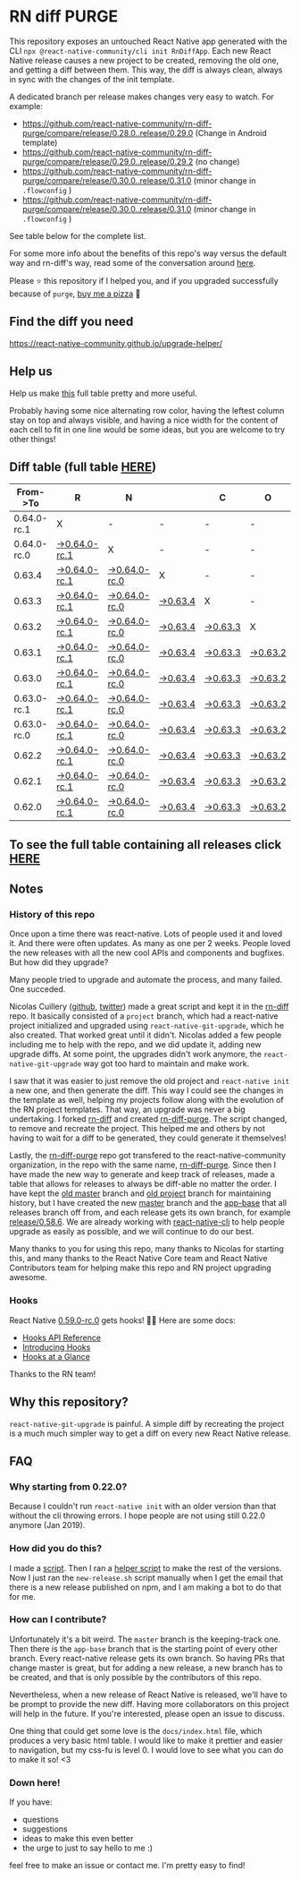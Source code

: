 # RN diff PURGE

This repository exposes an untouched React Native app generated with the CLI
`npx @react-native-community/cli init RnDiffApp`. Each new React Native release causes a new project to be created, removing the old one, and getting a diff between them. This way, the diff is always clean, always in sync with the changes of the init template.

A dedicated branch per release makes changes very easy
to watch. For example:

* https://github.com/react-native-community/rn-diff-purge/compare/release/0.28.0..release/0.29.0
(Change in Android template)
* https://github.com/react-native-community/rn-diff-purge/compare/release/0.29.0..release/0.29.2
(no change)
* https://github.com/react-native-community/rn-diff-purge/compare/release/0.30.0..release/0.31.0
(minor change in `.flowconfig` )
* https://github.com/react-native-community/rn-diff-purge/compare/release/0.30.0..release/0.31.0
(minor change in `.flowconfig` )

See table below for the complete list.

For some more info about the benefits of this repo's way versus the default way and rn-diff's way, read some of the conversation around [here](https://github.com/react-native-community/discussions-and-proposals/issues/68#issuecomment-452227478).

Please :star: this repository if I helped you, and if you upgraded successfully because of `purge`, [buy me a pizza](https://www.buymeacoffee.com/DGWwHVZ4s) :pizza:

## Find the diff you need
https://react-native-community.github.io/upgrade-helper/

## Help us
Help us make [this](https://react-native-community.github.io/rn-diff-purge) full table pretty and more useful.

Probably having some nice alternating row color, having the leftest column stay on top and always visible, and having a nice width for the content of each cell to fit in one line would be some ideas, but you are welcome to try other things!

## Diff table (full table [HERE](https://react-native-community.github.io/rn-diff-purge/))

| From->To    | R                                                                                                                         | N                                                                                                                         |                                                                                                                 | C                                                                                                               | O                                                                                                               | R                                                                                                               | E                                                                                                               |                                                                                                                           | T                                                                                                                    | E                                                                                                          | A                                                                                                          | M   |
| ----------- | ------------------------------------------------------------------------------------------------------------------------- | ------------------------------------------------------------------------------------------------------------------------- | --------------------------------------------------------------------------------------------------------------- | --------------------------------------------------------------------------------------------------------------- | --------------------------------------------------------------------------------------------------------------- | --------------------------------------------------------------------------------------------------------------- | --------------------------------------------------------------------------------------------------------------- | ------------------------------------------------------------------------------------------------------------------------- | -------------------------------------------------------------------------------------------------------------------- | ---------------------------------------------------------------------------------------------------------- | ---------------------------------------------------------------------------------------------------------- | --- |
| 0.64.0-rc.1 | X                                                                                                                         | -                                                                                                                         | -                                                                                                               | -                                                                                                               | -                                                                                                               | -                                                                                                               | -                                                                                                               | -                                                                                                                         | -                                                                                                                    | -                                                                                                          | -                                                                                                          | -   |
| 0.64.0-rc.0 | [->0.64.0-rc.1](https://github.com/react-native-community/rn-diff-purge/compare/release/0.64.0-rc.0..release/0.64.0-rc.1) | X                                                                                                                         | -                                                                                                               | -                                                                                                               | -                                                                                                               | -                                                                                                               | -                                                                                                               | -                                                                                                                         | -                                                                                                                    | -                                                                                                          | -                                                                                                          | -   |
| 0.63.4      | [->0.64.0-rc.1](https://github.com/react-native-community/rn-diff-purge/compare/release/0.63.4..release/0.64.0-rc.1)      | [->0.64.0-rc.0](https://github.com/react-native-community/rn-diff-purge/compare/release/0.63.4..release/0.64.0-rc.0)      | X                                                                                                               | -                                                                                                               | -                                                                                                               | -                                                                                                               | -                                                                                                               | -                                                                                                                         | -                                                                                                                    | -                                                                                                          | -                                                                                                          | -   |
| 0.63.3      | [->0.64.0-rc.1](https://github.com/react-native-community/rn-diff-purge/compare/release/0.63.3..release/0.64.0-rc.1)      | [->0.64.0-rc.0](https://github.com/react-native-community/rn-diff-purge/compare/release/0.63.3..release/0.64.0-rc.0)      | [->0.63.4](https://github.com/react-native-community/rn-diff-purge/compare/release/0.63.3..release/0.63.4)      | X                                                                                                               | -                                                                                                               | -                                                                                                               | -                                                                                                               | -                                                                                                                         | -                                                                                                                    | -                                                                                                          | -                                                                                                          | -   |
| 0.63.2      | [->0.64.0-rc.1](https://github.com/react-native-community/rn-diff-purge/compare/release/0.63.2..release/0.64.0-rc.1)      | [->0.64.0-rc.0](https://github.com/react-native-community/rn-diff-purge/compare/release/0.63.2..release/0.64.0-rc.0)      | [->0.63.4](https://github.com/react-native-community/rn-diff-purge/compare/release/0.63.2..release/0.63.4)      | [->0.63.3](https://github.com/react-native-community/rn-diff-purge/compare/release/0.63.2..release/0.63.3)      | X                                                                                                               | -                                                                                                               | -                                                                                                               | -                                                                                                                         | -                                                                                                                    | -                                                                                                          | -                                                                                                          | -   |
| 0.63.1      | [->0.64.0-rc.1](https://github.com/react-native-community/rn-diff-purge/compare/release/0.63.1..release/0.64.0-rc.1)      | [->0.64.0-rc.0](https://github.com/react-native-community/rn-diff-purge/compare/release/0.63.1..release/0.64.0-rc.0)      | [->0.63.4](https://github.com/react-native-community/rn-diff-purge/compare/release/0.63.1..release/0.63.4)      | [->0.63.3](https://github.com/react-native-community/rn-diff-purge/compare/release/0.63.1..release/0.63.3)      | [->0.63.2](https://github.com/react-native-community/rn-diff-purge/compare/release/0.63.1..release/0.63.2)      | X                                                                                                               | -                                                                                                               | -                                                                                                                         | -                                                                                                                    | -                                                                                                          | -                                                                                                          | -   |
| 0.63.0      | [->0.64.0-rc.1](https://github.com/react-native-community/rn-diff-purge/compare/release/0.63.0..release/0.64.0-rc.1)      | [->0.64.0-rc.0](https://github.com/react-native-community/rn-diff-purge/compare/release/0.63.0..release/0.64.0-rc.0)      | [->0.63.4](https://github.com/react-native-community/rn-diff-purge/compare/release/0.63.0..release/0.63.4)      | [->0.63.3](https://github.com/react-native-community/rn-diff-purge/compare/release/0.63.0..release/0.63.3)      | [->0.63.2](https://github.com/react-native-community/rn-diff-purge/compare/release/0.63.0..release/0.63.2)      | [->0.63.1](https://github.com/react-native-community/rn-diff-purge/compare/release/0.63.0..release/0.63.1)      | X                                                                                                               | -                                                                                                                         | -                                                                                                                    | -                                                                                                          | -                                                                                                          | -   |
| 0.63.0-rc.1 | [->0.64.0-rc.1](https://github.com/react-native-community/rn-diff-purge/compare/release/0.63.0-rc.1..release/0.64.0-rc.1) | [->0.64.0-rc.0](https://github.com/react-native-community/rn-diff-purge/compare/release/0.63.0-rc.1..release/0.64.0-rc.0) | [->0.63.4](https://github.com/react-native-community/rn-diff-purge/compare/release/0.63.0-rc.1..release/0.63.4) | [->0.63.3](https://github.com/react-native-community/rn-diff-purge/compare/release/0.63.0-rc.1..release/0.63.3) | [->0.63.2](https://github.com/react-native-community/rn-diff-purge/compare/release/0.63.0-rc.1..release/0.63.2) | [->0.63.1](https://github.com/react-native-community/rn-diff-purge/compare/release/0.63.0-rc.1..release/0.63.1) | [->0.63.0](https://github.com/react-native-community/rn-diff-purge/compare/release/0.63.0-rc.1..release/0.63.0) | X                                                                                                                         | -                                                                                                                    | -                                                                                                          | -                                                                                                          | -   |
| 0.63.0-rc.0 | [->0.64.0-rc.1](https://github.com/react-native-community/rn-diff-purge/compare/release/0.63.0-rc.0..release/0.64.0-rc.1) | [->0.64.0-rc.0](https://github.com/react-native-community/rn-diff-purge/compare/release/0.63.0-rc.0..release/0.64.0-rc.0) | [->0.63.4](https://github.com/react-native-community/rn-diff-purge/compare/release/0.63.0-rc.0..release/0.63.4) | [->0.63.3](https://github.com/react-native-community/rn-diff-purge/compare/release/0.63.0-rc.0..release/0.63.3) | [->0.63.2](https://github.com/react-native-community/rn-diff-purge/compare/release/0.63.0-rc.0..release/0.63.2) | [->0.63.1](https://github.com/react-native-community/rn-diff-purge/compare/release/0.63.0-rc.0..release/0.63.1) | [->0.63.0](https://github.com/react-native-community/rn-diff-purge/compare/release/0.63.0-rc.0..release/0.63.0) | [->0.63.0-rc.1](https://github.com/react-native-community/rn-diff-purge/compare/release/0.63.0-rc.0..release/0.63.0-rc.1) | X                                                                                                                    | -                                                                                                          | -                                                                                                          | -   |
| 0.62.2      | [->0.64.0-rc.1](https://github.com/react-native-community/rn-diff-purge/compare/release/0.62.2..release/0.64.0-rc.1)      | [->0.64.0-rc.0](https://github.com/react-native-community/rn-diff-purge/compare/release/0.62.2..release/0.64.0-rc.0)      | [->0.63.4](https://github.com/react-native-community/rn-diff-purge/compare/release/0.62.2..release/0.63.4)      | [->0.63.3](https://github.com/react-native-community/rn-diff-purge/compare/release/0.62.2..release/0.63.3)      | [->0.63.2](https://github.com/react-native-community/rn-diff-purge/compare/release/0.62.2..release/0.63.2)      | [->0.63.1](https://github.com/react-native-community/rn-diff-purge/compare/release/0.62.2..release/0.63.1)      | [->0.63.0](https://github.com/react-native-community/rn-diff-purge/compare/release/0.62.2..release/0.63.0)      | [->0.63.0-rc.1](https://github.com/react-native-community/rn-diff-purge/compare/release/0.62.2..release/0.63.0-rc.1)      | [->0.63.0-rc.0](https://github.com/react-native-community/rn-diff-purge/compare/release/0.62.2..release/0.63.0-rc.0) | X                                                                                                          | -                                                                                                          | -   |
| 0.62.1      | [->0.64.0-rc.1](https://github.com/react-native-community/rn-diff-purge/compare/release/0.62.1..release/0.64.0-rc.1)      | [->0.64.0-rc.0](https://github.com/react-native-community/rn-diff-purge/compare/release/0.62.1..release/0.64.0-rc.0)      | [->0.63.4](https://github.com/react-native-community/rn-diff-purge/compare/release/0.62.1..release/0.63.4)      | [->0.63.3](https://github.com/react-native-community/rn-diff-purge/compare/release/0.62.1..release/0.63.3)      | [->0.63.2](https://github.com/react-native-community/rn-diff-purge/compare/release/0.62.1..release/0.63.2)      | [->0.63.1](https://github.com/react-native-community/rn-diff-purge/compare/release/0.62.1..release/0.63.1)      | [->0.63.0](https://github.com/react-native-community/rn-diff-purge/compare/release/0.62.1..release/0.63.0)      | [->0.63.0-rc.1](https://github.com/react-native-community/rn-diff-purge/compare/release/0.62.1..release/0.63.0-rc.1)      | [->0.63.0-rc.0](https://github.com/react-native-community/rn-diff-purge/compare/release/0.62.1..release/0.63.0-rc.0) | [->0.62.2](https://github.com/react-native-community/rn-diff-purge/compare/release/0.62.1..release/0.62.2) | X                                                                                                          | -   |
| 0.62.0      | [->0.64.0-rc.1](https://github.com/react-native-community/rn-diff-purge/compare/release/0.62.0..release/0.64.0-rc.1)      | [->0.64.0-rc.0](https://github.com/react-native-community/rn-diff-purge/compare/release/0.62.0..release/0.64.0-rc.0)      | [->0.63.4](https://github.com/react-native-community/rn-diff-purge/compare/release/0.62.0..release/0.63.4)      | [->0.63.3](https://github.com/react-native-community/rn-diff-purge/compare/release/0.62.0..release/0.63.3)      | [->0.63.2](https://github.com/react-native-community/rn-diff-purge/compare/release/0.62.0..release/0.63.2)      | [->0.63.1](https://github.com/react-native-community/rn-diff-purge/compare/release/0.62.0..release/0.63.1)      | [->0.63.0](https://github.com/react-native-community/rn-diff-purge/compare/release/0.62.0..release/0.63.0)      | [->0.63.0-rc.1](https://github.com/react-native-community/rn-diff-purge/compare/release/0.62.0..release/0.63.0-rc.1)      | [->0.63.0-rc.0](https://github.com/react-native-community/rn-diff-purge/compare/release/0.62.0..release/0.63.0-rc.0) | [->0.62.2](https://github.com/react-native-community/rn-diff-purge/compare/release/0.62.0..release/0.62.2) | [->0.62.1](https://github.com/react-native-community/rn-diff-purge/compare/release/0.62.0..release/0.62.1) | X   |

## To see the full table containing all releases click [HERE](https://react-native-community.github.io/rn-diff-purge/)

## Notes

### History of this repo

Once upon a time there was react-native. Lots of people used it and loved it. And there were often updates. As many as one per 2 weeks. People loved the new releases with all the new cool APIs and components and bugfixes. But how did they upgrade?

Many people tried to upgrade and automate the process, and many failed. One succeded.

Nicolas Cuillery ([github](https://github.com/ncuillery), [twitter](https://twitter.com/ncuillery)) made a great script and kept it in the [rn-diff](https://github.com/ncuillery/rn-diff) repo. It basically consisted of a `project` branch, which had a react-native project initialized and upgraded using `react-native-git-upgrade`, which he also created. That worked great until it didn't. Nicolas added a few people including me to help with the repo, and we did update it, adding new upgrade diffs. At some point, the upgrades didn't work anymore, the `react-native-git-upgrade` way got too hard to maintain and make work.

I saw that it was easier to just remove the old project and `react-native init` a new one, and then generate the diff. This way I could see the changes in the template as well, helping my projects follow along with the evolution of the RN project templates. That way, an upgrade was never a big undertaking. I forked [rn-diff](https://github.com/ncuillery/rn-diff) and created [rn-diff-purge](https://github.com/react-native-community/rn-diff-purge). The script changed, to remove and recreate the project. This helped me and others by not having to wait for a diff to be generated, they could generate it themselves!

Lastly, the [rn-diff-purge](https://github.com/react-native-community/rn-diff-purge) repo got transfered to the react-native-community organization, in the repo with the same name, [rn-diff-purge](https://github.com/react-native-community/rn-diff-purge). Since then I have made the new way to generate and keep track of releases, made a table that allows for releases to always be diff-able no matter the order. I have kept the [old master](https://github.com/react-native-community/rn-diff-purge/tree/old/master) branch and [old project](https://github.com/react-native-community/rn-diff-purge/tree/old/project) branch for maintaining history, but I have created the new [master](https://github.com/react-native-community/rn-diff-purge/tree/master) branch and the [app-base](https://github.com/react-native-community/rn-diff-purge/tree/app-base) that all releases branch off from, and each release gets its own branch, for example [release/0.58.6](https://github.com/react-native-community/rn-diff-purge/tree/release/0.58.6). We are already working with [react-native-cli](https://github.com/react-native-community/react-native-cli) to help people upgrade as easily as possible, and we will continue to do our best.

Many thanks to you for using this repo, many thanks to Nicolas for starting this, and many thanks to the React Native Core team and React Native Contributors team for helping make this repo and RN project upgrading awesome.

### Hooks
React Native [0.59.0-rc.0](https://github.com/react-native-community/rn-diff-purge#version-changes) gets hooks! 🎉🥳
Here are some docs:
- [Hooks API Reference](https://reactjs.org/docs/hooks-reference.html)
- [Introducing Hooks](https://reactjs.org/docs/hooks-intro.html)
- [Hooks at a Glance](https://reactjs.org/docs/hooks-overview.html)

Thanks to the RN team!

## Why this repository?
`react-native-git-upgrade` is painful. A simple diff by recreating the project is a much much simpler way to get a diff on every new React Native release.

## FAQ

### Why starting from 0.22.0?

Because I couldn't run `react-native init` with an older version than that without the cli throwing errors. I hope people are not using still 0.22.0 anymore (Jan 2019).

### How did you do this?

I made a [script](https://github.com/react-native-community/rn-diff-purge/blob/master/new-release.sh). Then I ran a [helper script](https://github.com/react-native-community/rn-diff-purge/blob/master/new-release.sh) to make the rest of the versions.
Now I just ran the `new-release.sh` script manually when I get the email that there is a new release published on npm, and I am making a bot to do that for me.

### How can I contribute?

Unfortunately it's a bit weird. The `master` branch is the keeping-track one. Then there is the `app-base` branch that is the starting point of every other branch. Every react-native release gets its own branch. So having PRs that change master is great, but for adding a new release, a new branch has to be created, and that is only possible by the contributors of this repo.

Nevertheless, when a new release of React Native is released, we'll have to be prompt to provide
the new diff. Having more collaborators on this project will help in the future. If you're interested, please open an issue to discuss.

One thing that could get some love is the `docs/index.html` file, which produces a very basic html table. I would like to make it prettier and easier to navigation, but my css-fu is level 0. I would love to see what you can do to make it so! <3

### Down here!

If you have:
- questions
- suggestions
- ideas to make this even better
- the urge to just to say hello to me :)

feel free to make an issue or contact me. I'm pretty easy to find!

